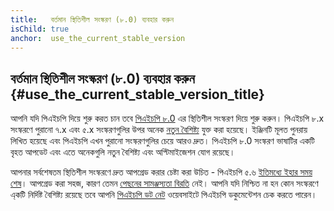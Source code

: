 ```yaml
---
title:   বর্তমান স্থিতিশীল সংস্করণ (৮.0) ব্যবহার করুন
isChild: true
anchor:  use_the_current_stable_version
---
```


## বর্তমান স্থিতিশীল সংস্করণ (৮.0) ব্যবহার করুন {#use_the_current_stable_version_title}

আপনি যদি পিএইচপি দিয়ে শুরু করত চান তবে [পিএইচপি ৮.0][php-release] এর স্থিতিশীল সংস্করণ দিয়ে শুরু করুন। পিএইচপি ৮.x সংস্করণে পুরানো ৭.x এবং ৫.x সংস্করণগুলির উপর অনেক [নতুন বৈশিষ্ট্য](#language_highlights) যুক্ত করা হয়েছে। ইঞ্জিনটি মূলত পুনরায় লিখিত হয়েছে এবং পিএইচপি এখন পুরানো সংস্করণগুলির চেয়ে আরও দ্রুত। পিএইচপি ৮.0 সংস্করণ ভাষাটির একটি বৃহত আপডেট এবং এতে অনেকগুলি নতুন বৈশিষ্ট্য এবং অপ্টিমাইজেশন যোগ রয়েছে। 

আপনার সর্বশেষতম স্থিতিশীল সংস্করণে দ্রুত আপগ্রেড করার চেষ্টা করা উচিত - পিএইচপি ৫.৬ [ইতিমধ্যে ইহার সময় শেষ](http://php.net/supported-versions.php)। আপগ্রেড করা সহজ, কারণ তেমন [পেছনের সামঞ্জস্যতা বিরতি][php-bc] নেই। আপনি যদি নিশ্চিত না হন কোন সংস্করণে এ্কটি নির্দিষ্ট বৈশিষ্ট্য রয়েছে তবে আপনি [পিএইচপি ডট নেট][php-docs] ওয়েবসাইটে পিএইচপি ডকুমেন্টেশন চেক করতে পারেন। 

[php-release]: http://php.net/downloads.php
[php-docs]: http://php.net/manual/
[php-bc]: http://php.net/manual/migration80.incompatible.php
